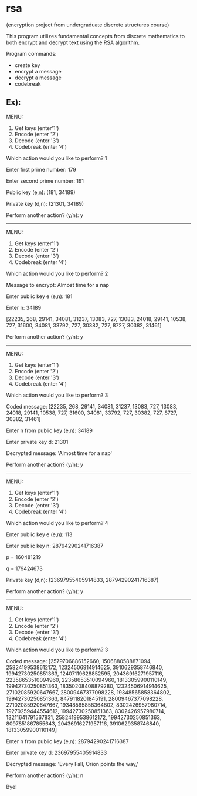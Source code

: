 # rsa
(encryption project from undergraduate discrete structures course)

This program utilizes fundamental concepts from discrete mathematics to both encrypt and decrypt text using the RSA algorithm. 

Program commands: 
- create key
- encrypt a message
- decrypt a message
- codebreak

Ex): 
---------------------
MENU:
1. Get keys (enter'1')
2. Encode (enter '2')
3. Decode (enter '3')
4. Codebreak (enter '4')

Which action would you like to perform?  1

Enter first prime number:  179

Enter second prime number:  191

Public key (e,n):  (181, 34189)

Private key (d,n):  (21301, 34189)

Perform another action? (y/n):  y

---------------------
MENU:
1. Get keys (enter'1')
2. Encode (enter '2')
3. Decode (enter '3')
4. Codebreak (enter '4')

Which action would you like to perform?  2

Message to encrypt:  Almost time for a nap

Enter public key e (e,n):  181

Enter n:  34189

[22235, 268, 29141, 34081, 31237, 13083, 727, 13083, 24018, 29141, 10538, 727, 31600, 34081, 33792, 727, 30382, 727, 8727, 30382, 31461]
 
Perform another action? (y/n):  y

---------------------
MENU:
1. Get keys (enter'1')
2. Encode (enter '2')
3. Decode (enter '3')
4. Codebreak (enter '4')

Which action would you like to perform?  3

Coded message:  [22235, 268, 29141, 34081, 31237, 13083, 727, 13083, 24018, 29141, 10538, 727, 31600, 34081, 33792, 727, 30382, 727, 8727, 30382, 31461]

Enter n from public key (e,n):  34189

Enter private key d:  21301

Decrypted message: 'Almost time for a nap'
 
Perform another action? (y/n):  y

---------------------
MENU:
1. Get keys (enter'1')
2. Encode (enter '2')
3. Decode (enter '3')
4. Codebreak (enter '4')

Which action would you like to perform?  4

Enter public key e (e,n):  113

Enter public key n:  28794290241716387

p =  160481219

q =  179424673

Private key (d,n):  (23697955405914833, 28794290241716387)
 
Perform another action? (y/n):  y

---------------------
MENU:
1. Get keys (enter'1')
2. Encode (enter '2')
3. Decode (enter '3')
4. Codebreak (enter '4')

Which action would you like to perform?  3

Coded message:  [2579706886152660, 1506880588871094, 25824199538612172, 12324506914914625, 3910629358746840, 19942730250851363, 12407119628852595, 20436916271957116, 22358653510094960, 22358653510094960, 18133059900110149, 19942730250851363, 18350208408879280, 12324506914914625, 27102085920647667, 28009467377098228, 19348565858364802, 19942730250851363, 8479118201845191, 28009467377098228, 27102085920647667, 19348565858364802, 8302426957980714, 19270259444554612, 19942730250851363, 8302426957980714, 13211641791567831, 25824199538612172, 19942730250851363, 8097851867855643, 20436916271957116, 3910629358746840, 18133059900110149]

Enter n from public key (e,n):  28794290241716387

Enter private key d:  23697955405914833

Decrypted message: 'Every Fall, Orion points the way,'
 
Perform another action? (y/n):  n


Bye!




